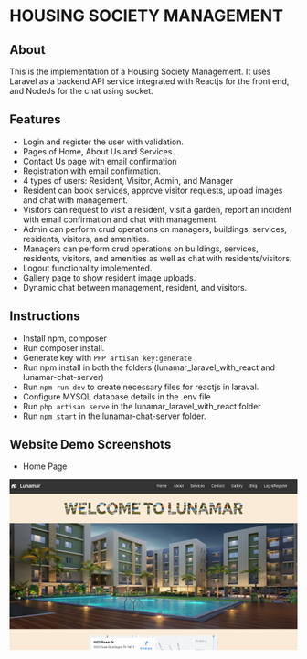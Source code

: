 # HOUSING SOCIETY MANAGEMENT

## About

This is the implementation of a Housing Society Management. It uses Laravel as a backend API service integrated with Reactjs for the front end, and NodeJs for the chat using socket.

## Features

- Login and register the user with validation.
- Pages of Home, About Us and Services.
- Contact Us page with email confirmation
- Registration with email confirmation.
- 4 types of users: Resident, Visitor, Admin, and Manager
- Resident can book services, approve visitor requests, upload images and chat     with management.
- Visitors can request to visit a resident, visit a garden, report an incident with email confirmation and chat with management.
- Admin can perform crud operations on managers, buildings, services, residents, visitors, and amenities.
- Managers can perform crud operations on buildings, services, residents, visitors, and amenities as well as chat with residents/visitors.
- Logout functionality implemented.
- Gallery page to show resident image uploads.
- Dynamic chat between management, resident, and visitors.

## Instructions

- Install npm, composer
- Run composer install.
- Generate key with `PHP artisan key:generate`
- Run npm install in both the folders (lunamar_laravel_with_react and lunamar-chat-server)
- Run `npm run dev` to create necessary files for reactjs in laraval.
- Configure MYSQL database details in the .env file
- Run `php artisan serve` in the lunamar_laravel_with_react folder
- Run `npm start` in the lunamar-chat-server folder.

## Website Demo Screenshots

- Home Page

<img width="900" height="300" src="screens/homepage.png" alt="hr">
